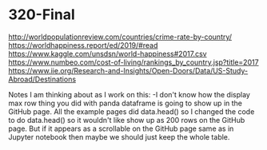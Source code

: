 # 320-Final

http://worldpopulationreview.com/countries/crime-rate-by-country/
https://worldhappiness.report/ed/2019/#read
https://www.kaggle.com/unsdsn/world-happiness#2017.csv
https://www.numbeo.com/cost-of-living/rankings_by_country.jsp?title=2017
https://www.iie.org/Research-and-Insights/Open-Doors/Data/US-Study-Abroad/Destinations

Notes I am thinking about as I work on this:
-I don't know how the display max row thing you did with panda dataframe is going to show up in the GitHub page. All the example pages did data.head() so I changed the code to do data.head() so it wouldn't like show up as 200 rows on the GitHub page. But if it appears as a scrollable on the GitHub page same as in Jupyter notebook then maybe we should just keep the whole table.